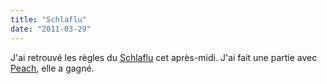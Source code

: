 ```yaml
---
title: "Schlaflu"
date: "2011-03-29"
---
```


J'ai retrouvé les règles du [Schlaflu](http://blackcat.smwhr.net/~smwhr/schlaflu/ "Schlaflu") cet après-midi. J'ai fait une partie avec [Peach](http://randomlypeach.blogspot.com/ "Randomly Peach"), elle a gagné.
